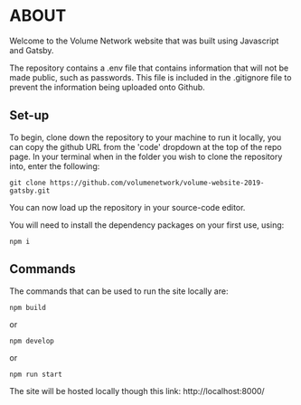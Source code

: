 

# ABOUT

Welcome to the Volume Network website that was built using Javascript and Gatsby.

The repository contains a .env file that contains information that will not be made public, such as passwords. This file is included in the .gitignore file to prevent the information being uploaded onto Github. 

## Set-up

To begin, clone down the repository to your machine to run it locally, you can copy the github URL from the 'code' dropdown at the top of the repo page.
In your terminal when in the folder you wish to clone the repository into, enter the following:

```
git clone https://github.com/volumenetwork/volume-website-2019-gatsby.git
```

You can now load up the repository in your source-code editor.

You will need to install the dependency packages on your first use, using:

```
npm i
```

## Commands

The commands that can be used to run the site locally are:

```
npm build
```
or 
```
npm develop
```
or
```
npm run start
```

The site will be hosted locally though this link:
http://localhost:8000/





